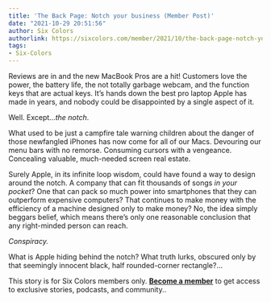 ```yaml
---
title: 'The Back Page: Notch your business (Member Post)'
date: "2021-10-29 20:51:56"
author: Six Colors
authorlink: https://sixcolors.com/member/2021/10/the-back-page-notch-your-business/
tags:
- Six-Colors
---
```

<p>Reviews are in and the new MacBook Pros are a hit! Customers love the power, the battery life, the not totally garbage webcam, and the function keys that are actual keys. It’s hands down the best pro laptop Apple has made in years, and nobody could be disappointed by a single aspect of it.</p>
<p>Well. Except…<em>the notch</em>.</p>
<p>What used to be just a campfire tale warning children about the danger of those newfangled iPhones has now come for all of our Macs. Devouring our menu bars with no remorse. Consuming cursors with a vengeance. Concealing valuable, much-needed screen real estate.</p>
<p>Surely Apple, in its infinite loop wisdom, could have found a way to design around the notch. A company that can fit thousands of songs <em>in your pocket</em>? One that can pack so much power into smartphones that they can outperform expensive computers? That continues to make money with the efficiency of a machine designed only to make money? No, the idea simply beggars belief, which means there’s only one reasonable conclusion that any right-minded person can reach.</p>
<p><em>Conspiracy.</em></p>
<p>What is Apple hiding behind the notch? What truth lurks, obscured only by that seemingly innocent black, half rounded-corner rectangle?&#8230;</p> <p>This story is for Six Colors members only. <strong><a href="https://sixcolors.com/subscribe/">Become a member</a></strong> to get access to exclusive stories, podcasts, and community..</p>